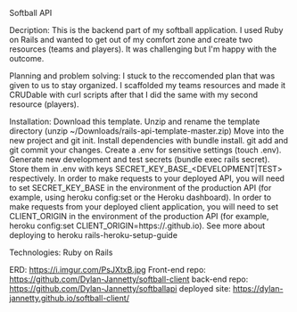 Softball API

Decription:
This is the backend part of my softball application. I used Ruby on Rails and wanted to get out of my comfort zone and create two resources (teams and players). It was challenging but I'm happy with the outcome.

Planning and problem solving:
I stuck to the reccomended plan that was given to us to stay organized. I scaffolded my teams resources and made it CRUDable with curl scripts after that I did the same with my second resource (players).

Installation:
Download this template.
Unzip and rename the template directory (unzip ~/Downloads/rails-api-template-master.zip)
Move into the new project and git init.
Install dependencies with bundle install.
git add and git commit your changes.
Create a .env for sensitive settings (touch .env).
Generate new development and test secrets (bundle exec rails secret).
Store them in .env with keys SECRET_KEY_BASE_<DEVELOPMENT|TEST> respectively.
In order to make requests to your deployed API, you will need to set SECRET_KEY_BASE in the environment of the production API (for example, using heroku config:set or the Heroku dashboard).
In order to make requests from your deployed client application, you will need to set CLIENT_ORIGIN in the environment of the production API (for example, heroku config:set CLIENT_ORIGIN=https://<github-username>.github.io). See more about deploying to heroku rails-heroku-setup-guide

Technologies:
Ruby on Rails

ERD:
https://i.imgur.com/PsJXtxB.jpg
Front-end repo:
https://github.com/Dylan-Jannetty/softball-client
back-end repo:
https://github.com/Dylan-Jannetty/softballapi
deployed site:
https://dylan-jannetty.github.io/softball-client/
